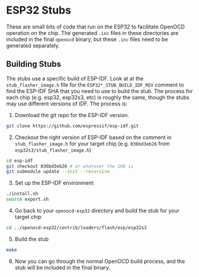 # ESP32 Stubs

These are small bits of code that run on the ESP32 to facilitate OpenOCD operation on the chip. The generated `.inc` files in these directories are included in the final `openocd` binary, but these `.inc` files need to be generated separately.

## Building Stubs

The stubs use a specific build of ESP-IDF. Look at at the `stub_flasher_image.h` file for the `ESP32*_STUB_BUILD_IDF_REV` comment to find the ESP-IDF SHA that you need to use to build the stub. The process for each chip (e.g. esp32, esp32s3, etc) is roughly the same, though the stubs may use different versions of IDF. The process is:

1. Download the git repo for the ESP-IDF version.
```bash
git clone https://github.com/espressif/esp-idf.git
```

2. Checkout the right version of ESP-IDF based on the comment in `stub_flasher_image.h` for your target chip (e.g. `036bd3eb26` from `esp32s3/stub_flasher_image.h`)
```bash
cd esp-idf
git checkout 036bd3eb26 # or whatever the SHA is
git submodule update --init --recursive
```

3. Set up the ESP-IDF environment
```bash
./install.sh
source export.sh
```

4. Go back to your `openocd-esp32` directory and build the stub for your target chip
```bash
cd ../openocd-esp32/contrib/loaders/flash/esp/esp32s3
```

5. Build the stub
```bash
make
```

6. Now you can go through the normal OpenOCD build process, and the stub will be included in the final binary.
